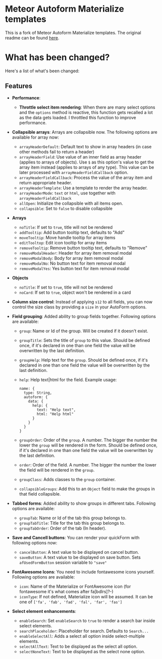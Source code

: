 # Meteor Autoform Materialize templates

This is a fork of Meteor Autoform Materialize templates. The original readme can be found [here](README.original.md).

# What has been changed?

Here's a list of what's been changed:

## Features

- **Performance**:

  - **Throttle select item rendering**:
    When there are many select options and the `options` method is reactive,
    this function gets recalled a lot as the data gets loaded. I throttled this
    function to improve performance.

- **Collapsible arrays**:
  Arrays are collapsible now. The following options are available for array now:

  - `arrayHeaderDefault`: Default text to show in array headers (in case other methods fail to return a header)
  - `arrayHeaderField`:
    Use value of an inner field as array header (applies to arrays of objects).
    Use `$` as this option's value to get the array item instead (applies to arrays of any type).
    This value can be later processed with `arrayHeaderFieldCallback` option.
  - `arrayHeaderFieldCallback`: Process the value of the array item and return appropriate header.
  - `arrayHeaderTemplate`: Use a template to render the array header.
  - `arrayHeaderMode`: `text` or `html`, use together with `arrayHeaderFieldCallback`
  - `allOpen`: Initialize the collapsible with all items open.
  - `collapsible`: Set to `false` to disable collapsible

- **Arrays**

  - `noTitle`: If set to `true`, title will not be rendered
  - `addTooltip`: Add button tooltip text, defaults to "Add"
  - `moveTooltip`: Move handle tooltip for array items
  - `editTooltop`: Edit icon tooltip for array items
  - `removeTooltip`: Remove button tooltip text, defaults to "Remove"
  - `removeModalHeader`: Header for array item removal modal
  - `removeModalBody`: Body for array item removal modal
  - `removeModalNo`: No button text for item removal modal
  - `removeModalYes`: Yes button text for item removal modal

- **Objects**

  - `noTitle`: If set to `true`, title will not be rendered
  - `noCard`: If set to `true`, object won't be rendered in a card

- **Column size control**:
  Instead of applying `s12` to all fields, you can now control the size class by providing a `size`
  in your AutoForm options.

- **Field grouping**:
  Added ability to group fields together. Following options are available:

  - `group`: Name or Id of the group. Will be created if it doesn't exist.
  - `groupTitle`:
    Sets the title of `group` to this value. Should be defined once, if it's declared in one than one
    field the value will be overwritten by the last definition.
  - `groupHelp`:
    Help text for the `group`. Should be defined once, if it's declared in one than one
    field the value will be overwritten by the last definition.
  - `help`:
    Help text|html for the field. Example usage:

        name: {
          type: String,
          autoform: {
            data: {
              help: {
                text: "Help text",
                html: "Help html"
              }
            }
          }
        }

  - `groupOrder`:
    Order of the `group`. A number. The bigger the number the lower the `group` will be rendered in the form.
    Should be defined once, if it's declared in one than one
    field the value will be overwritten by the last definition.
  - `order`:
    Order of the field. A number. The bigger the number the lower the field will be rendered in the `group`.
  - `groupClass`:
    Adds classes to the `group` container.
  - `collapsibleGroups`:
    Add this to an `Object` field to make the groups in that field collapsible.

- **Tabbed forms**:
  Added ability to show groups in different tabs. Following options are available:

  - `groupTab`: Name or Id of the tab this group belongs to.
  - `groupTabTitle`: Title for the tab this group belongs to.
  - `groupTabOrder`: Order of the tab (In header).

- **Save and Cancell buttons**:
  You can render your quickForm with following options now:

  - `cancelButton`: A text value to be displayed on cancel button.
  - `saveButton`: A text value to be displayed on save button. Sets `afUsedFormButton` session variable to `"save"`

- **FontAwesome Icons**:
  You need to include fontawesome icons yourself.
  Following options are available:

  - `icon`: Name of the Materialize or FontAwesome icon (for fontawesome it's what comes after fa[bdlrs]?-)
  - `iconType`:
    If not defined, Materialize icon will be assumed.
    It can be one of `['fa', 'fab', 'fad', 'fal', 'far', 'fas']`

- **Select element enhancements**:
  - `enableSearch`:
    Set `enableSearch` to `true` to render a search bar inside select elements.
  - `searchPlaceholder`:
    Placeholder for search. Defaults to `Search...`
  - `enableSelectAll`:
    Adds a select all option inside select-multiple elements.
  - `selectAllText`:
    Text to be displayed as the select all option.
  - `selectNoneText`:
    Text to be displayed as the select none option.
